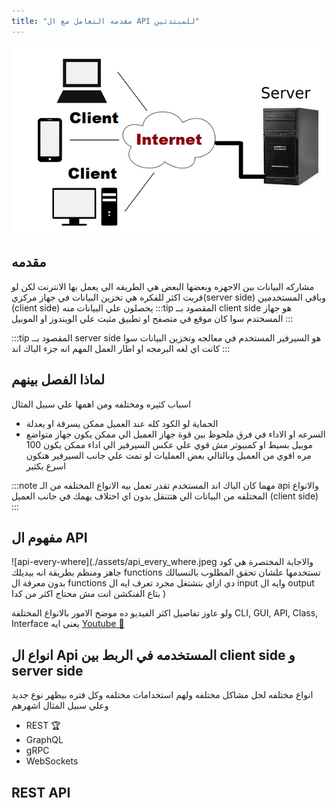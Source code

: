 ```yaml
---
title: "مقدمه التعامل مع ال API للمبتدئين"
---
```

![internet](./assets/client-server.png)

<!-- truncate -->
## مقدمه

مشاركه البيانات بين الاجهزه وبعضها البعض هي الطريقه الي يعمل بها الانترنت
لكن لو قربت اكثر للفكره هي تخزين البيانات في جهاز مركزي(server side) وباقي المستخدمين
(client side)
 يحصلون علي البيانات منه
:::tip
المقصود بــ client side
هو جهاز المسختدم سوا كان موقع في متصفح او تطبيق مثبت علي الويندوز او الموبيل
:::

:::tip
المقصود بــ server side
هو السيرفير المستخدم في معالجه وتخزين البيانات سوا كانت اي لغه البرمجه او اطار العمل المهم انه جزء الباك اند
:::

## لماذا الفصل بينهم

اسباب كثيره ومختلفه ومن اهمها علي سبيل المثال

- الحماية
   لو الكود كله عند العميل ممكن يسرقة او يعدلة
- السرعه او الاداء
 في فرق ملحوظ بين قوة جهاز العميل الي ممكن يكون جهاز متواضع موبيل بسيط او كمبيوتر مش قوي علي عكس السيرفير الي اداء ممكن يكون 100 مره اقوي من العميل وبالتالي بعض العمليات لو تمت علي جانب السيرفير هتكون اسرع بكثير 

:::note
مهما كان الباك اند المستخدم تقدر تعمل بيه الانواع المختلفه من الـ api والانواع المختلفه من البيانات الي هتتنقل بدون اي اختلاف يهمك في جانب العميل (client side)
:::

## مفهوم ال API
![api-every-where](./assets/api_every_where.jpeg
 والاجابة المختصرة هي كود جاهز ومنظم بطريقة انه بيديلك functions تستخدمها علشان تحقق المطلوب بالنسبالك بدون معرفة ال functions دي ازاي بتشتغل مجرد تعرف ايه ال input وايه ال output بتاع الفنكشن انت مش محتاج اكثر من كدا )

 ولو عاوز تفاصيل اكثر الفيديو ده موضح الامور بالانواع المختلفة CLI, GUI, API, Class, Interface يعنى ايه
[Youtube 🔗](https://youtu.be/7DSCTzcWhks?si=G9l1q4SJ6y6RAYnv)

## انواع ال Api المستخدمه في الربط بين client side و server side

انواع مختلفه لحل مشاكل مختلفه ولهم استخدامات مختلفه وكل فتره بيظهر نوع جديد وعلي سبيل المثال اشهرهم

- REST 🏆
- GraphQL
- gRPC
- WebSockets
  
## REST API
